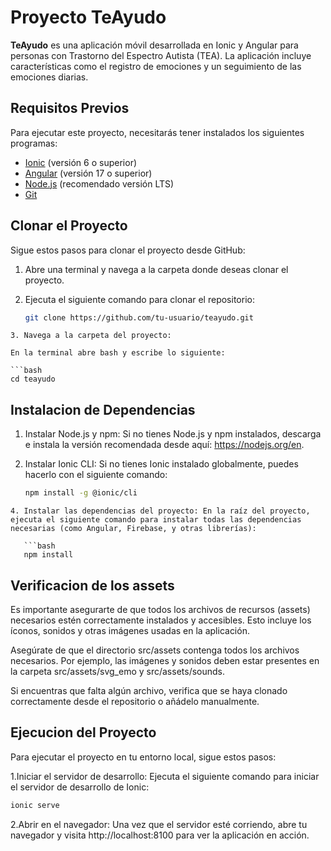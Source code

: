 # Proyecto TeAyudo

**TeAyudo** es una aplicación móvil desarrollada en Ionic y Angular para personas con Trastorno del Espectro Autista (TEA). 
La aplicación incluye características como el registro de emociones y un seguimiento de las emociones diarias.

## Requisitos Previos

Para ejecutar este proyecto, necesitarás tener instalados los siguientes programas:

- [Ionic](https://ionicframework.com/docs/intro/cli) (versión 6 o superior)
- [Angular](https://angular.io) (versión 17 o superior)
- [Node.js](https://nodejs.org) (recomendado versión LTS)
- [Git](https://git-scm.com)

## Clonar el Proyecto

Sigue estos pasos para clonar el proyecto desde GitHub:

1. Abre una terminal y navega a la carpeta donde deseas clonar el proyecto.
2. Ejecuta el siguiente comando para clonar el repositorio:

   ```bash
   git clone https://github.com/tu-usuario/teayudo.git
 ```
3. Navega a la carpeta del proyecto:

En la terminal abre bash y escribe lo siguiente:

```bash
cd teayudo
```
## Instalacion de Dependencias
1. Instalar Node.js y npm: Si no tienes Node.js y npm instalados, descarga e instala la versión recomendada desde aquí: https://nodejs.org/en.

2. Instalar Ionic CLI: Si no tienes Ionic instalado globalmente, puedes hacerlo con el siguiente comando:

   ```bash   
   npm install -g @ionic/cli
```
4. Instalar las dependencias del proyecto: En la raíz del proyecto, ejecuta el siguiente comando para instalar todas las dependencias necesarias (como Angular, Firebase, y otras librerías):

   ```bash
   npm install
```
## Verificacion de los assets
Es importante asegurarte de que todos los archivos de recursos (assets) necesarios estén correctamente instalados y accesibles. Esto incluye los íconos, sonidos y otras imágenes usadas en la aplicación.

Asegúrate de que el directorio src/assets contenga todos los archivos necesarios. Por ejemplo, las imágenes y sonidos deben estar presentes en la carpeta src/assets/svg_emo y src/assets/sounds.

Si encuentras que falta algún archivo, verifica que se haya clonado correctamente desde el repositorio o añádelo manualmente.

## Ejecucion del Proyecto
Para ejecutar el proyecto en tu entorno local, sigue estos pasos:

1.Iniciar el servidor de desarrollo: 
Ejecuta el siguiente comando para iniciar el servidor de desarrollo de Ionic:

```bash
ionic serve
```
2.Abrir en el navegador: 
Una vez que el servidor esté corriendo, abre tu navegador y visita http://localhost:8100 para ver la aplicación en acción.
  
